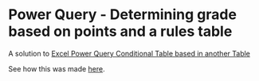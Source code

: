 # Power Query - Determining grade based on points and a rules table

A solution to [Excel Power Query Conditional Table based in another Table](https://www.reddit.com/r/excel/comments/b14nka/excel_power_query_conditional_table_based_in/)

See how this was made [here](https://youtu.be/zIP-slnisJI).
